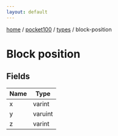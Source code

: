 ```yaml
---
layout: default
---
```


[home](/)  /  [pocket100](/protocol/pocket100)  /  [types](/protocol/pocket100/types)  /  block-position

# Block position

## Fields

Name | Type
---|---
x | varint
y | varuint
z | varint
